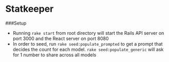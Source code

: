 # Statkeeper

###Setup

- Running `rake start` from root directory will start the Rails API server on port 3000 and the React server on port 8080
- In order to seed, run `rake seed:populate_prompted` to get a prompt that decides the count for each model. `rake seed:populate_generic` will ask for 1 number to share across all models
